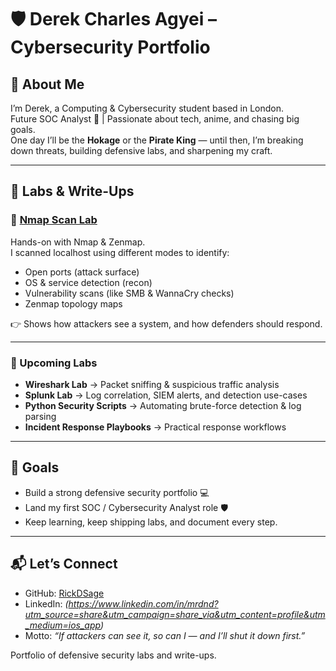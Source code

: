 # 🛡️ Derek Charles Agyei – Cybersecurity Portfolio

## 👋 About Me
I’m Derek, a Computing & Cybersecurity student based in London.  
Future SOC Analyst 🚀 | Passionate about tech, anime, and chasing big goals.  
One day I’ll be the **Hokage** or the **Pirate King** — until then, I’m breaking down threats, building defensive labs, and sharpening my craft.

---

## 📂 Labs & Write-Ups

### 🔹 [Nmap Scan Lab](./nmap-scan/README.md)
Hands-on with Nmap & Zenmap.  
I scanned localhost using different modes to identify:
- Open ports (attack surface)  
- OS & service detection (recon)  
- Vulnerability scans (like SMB & WannaCry checks)  
- Zenmap topology maps  

👉 Shows how attackers see a system, and how defenders should respond.  

---

### 🔹 Upcoming Labs
- **Wireshark Lab** → Packet sniffing & suspicious traffic analysis  
- **Splunk Lab** → Log correlation, SIEM alerts, and detection use-cases  
- **Python Security Scripts** → Automating brute-force detection & log parsing  
- **Incident Response Playbooks** → Practical response workflows  

---

## 🎯 Goals
- Build a strong defensive security portfolio 💻  
- Land my first SOC / Cybersecurity Analyst role 🛡️  
- Keep learning, keep shipping labs, and document every step.  

---

## 📬 Let’s Connect
- GitHub: [RickDSage](https://github.com/RickDSage)  
- LinkedIn: *(https://www.linkedin.com/in/mrdnd?utm_source=share&utm_campaign=share_via&utm_content=profile&utm_medium=ios_app)*  
- Motto: *“If attackers can see it, so can I — and I’ll shut it down first.”*

Portfolio of defensive security labs and write-ups.
